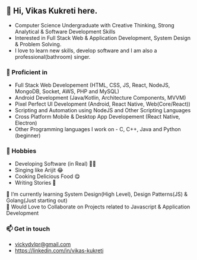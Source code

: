 ## 👋 Hi, Vikas Kukreti here.
- Computer Science Undergraduate with Creative Thinking, Strong Analytical & Software Development Skills
- Interested in Full Stack Web & Application Development, System Design & Problem Solving.
- I love to learn new skills, develop software and I am also a professional(bathroom) singer.

### 💪 Proficient in
- Full Stack Web Developement (HTML, CSS, JS, React, NodeJS, MongoDB, Socket, AWS, PHP and MySQL)
- Android Development (Java/Kotlin, Architecture Components, MVVM)
- Pixel Perfect UI Development (Android, React Native, Web(Core/React))
- Scripting and Automation using NodeJS and Other Scripting Languages 
- Cross Platform Mobile & Desktop App Developement (React Native, Electron)
- Other Programming languages I work on - C, C++, Java and Python (beginner)

### 🌱 Hobbies
- Developing Software (in Real) 👨‍💻
- Singing like Arijit 😂
- Cooking Delicious Food 😋
- Writing Stories 📝


🌱 I’m currently learning System Design(High Level), Design Patterns(JS) & Golang(Just starting out)<br/>
🤝 Would Love to Collaborate on Projects related to Javascript & Application Development

### 📫 Get in touch 
- vickydvlpr@gmail.com
- https://linkedin.com/in/vikas-kukreti

